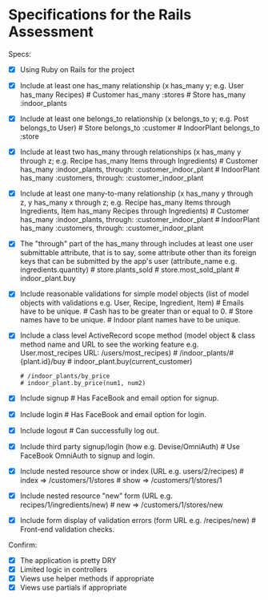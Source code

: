# Specifications for the Rails Assessment

Specs:
- [x] Using Ruby on Rails for the project

- [x] Include at least one has_many relationship (x has_many y; e.g. User has_many Recipes) 
      # Customer has_many :stores
      # Store has_many :indoor_plants

- [x] Include at least one belongs_to relationship (x belongs_to y; e.g. Post belongs_to User)
      # Store belongs_to :customer
      # IndoorPlant belongs_to :store

- [x] Include at least two has_many through relationships (x has_many y through z; e.g. Recipe has_many Items through Ingredients)
      # Customer has_many :indoor_plants, through: :customer_indoor_plant
      # IndoorPlant has_many :customers, through: :customer_indoor_plant

- [x] Include at least one many-to-many relationship (x has_many y through z, y has_many x through z; e.g. Recipe has_many Items through Ingredients, Item has_many Recipes through Ingredients)
      # Customer has_many :indoor_plants, through: :customer_indoor_plant
      # IndoorPlant has_many :customers, through: :customer_indoor_plant

- [x] The "through" part of the has_many through includes at least one user submittable attribute, that is to say, some attribute other than its foreign keys that can be submitted by the app's user (attribute_name e.g. ingredients.quantity)
      # store.plants_sold
      # store.most_sold_plant
      # indoor_plant.buy

- [x] Include reasonable validations for simple model objects (list of model objects with validations e.g. User, Recipe, Ingredient, Item)
      # Emails have to be unique.
      # Cash has to be greater than or equal to 0.
      # Store names have to be unique.
      # Indoor plant names have to be unique.

- [x] Include a class level ActiveRecord scope method (model object & class method name and URL to see the working feature e.g. User.most_recipes URL: /users/most_recipes)
      # /indoor_plants/#{plant.id}/buy
      # indoor_plant.buy(current_customer)

      # /indoor_plants/by_price
      # indoor_plant.by_price(num1, num2)

- [x] Include signup
      # Has FaceBook and email option for signup.

- [x] Include login
      # Has FaceBook and email option for login.

- [x] Include logout
      # Can successfully log out.

- [x] Include third party signup/login (how e.g. Devise/OmniAuth)
      # Use FaceBook OmniAuth to signup and login.

- [x] Include nested resource show or index (URL e.g. users/2/recipes)
      # index => /customers/1/stores
      # show => /customers/1/stores/1

- [x] Include nested resource "new" form (URL e.g. recipes/1/ingredients/new)
      # new => /customers/1/stores/new

- [x] Include form display of validation errors (form URL e.g. /recipes/new)
      # Front-end validation checks.

Confirm:
- [x] The application is pretty DRY
- [x] Limited logic in controllers
- [x] Views use helper methods if appropriate
- [x] Views use partials if appropriate